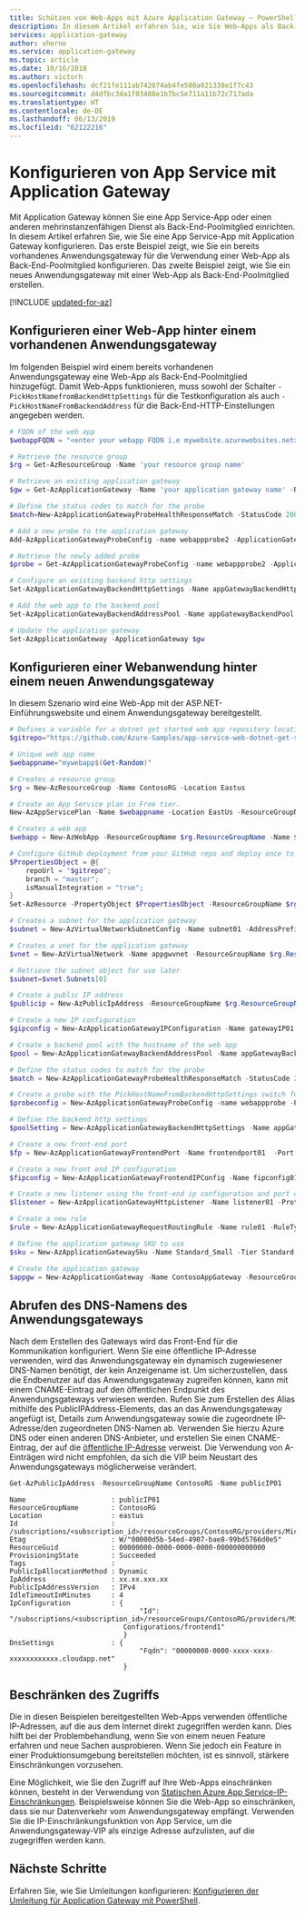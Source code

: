 ```yaml
---
title: Schützen von Web-Apps mit Azure Application Gateway – PowerShell
description: In diesem Artikel erfahren Sie, wie Sie Web-Apps als Back-End-Hosts für ein bereits vorhandenes oder neues Anwendungsgateway konfigurieren.
services: application-gateway
author: vhorne
ms.service: application-gateway
ms.topic: article
ms.date: 10/16/2018
ms.author: victorh
ms.openlocfilehash: dcf21fe111ab742074ab4fe580a021338e1f7c43
ms.sourcegitcommit: d4dfbc34a1f03488e1b7bc5e711a11b72c717ada
ms.translationtype: HT
ms.contentlocale: de-DE
ms.lasthandoff: 06/13/2019
ms.locfileid: "62122216"
---
```

# <a name="configure-app-service-with-application-gateway"></a>Konfigurieren von App Service mit Application Gateway

Mit Application Gateway können Sie eine App Service-App oder einen anderen mehrinstanzenfähigen Dienst als Back-End-Poolmitglied einrichten. In diesem Artikel erfahren Sie, wie Sie eine App Service-App mit Application Gateway konfigurieren. Das erste Beispiel zeigt, wie Sie ein bereits vorhandenes Anwendungsgateway für die Verwendung einer Web-App als Back-End-Poolmitglied konfigurieren. Das zweite Beispiel zeigt, wie Sie ein neues Anwendungsgateway mit einer Web-App als Back-End-Poolmitglied erstellen.

[!INCLUDE [updated-for-az](../../includes/updated-for-az.md)]

## <a name="configure-a-web-app-behind-an-existing-application-gateway"></a>Konfigurieren einer Web-App hinter einem vorhandenen Anwendungsgateway

Im folgenden Beispiel wird einem bereits vorhandenen Anwendungsgateway eine Web-App als Back-End-Poolmitglied hinzugefügt. Damit Web-Apps funktionieren, muss sowohl der Schalter `-PickHostNamefromBackendHttpSettings` für die Testkonfiguration als auch `-PickHostNameFromBackendAddress` für die Back-End-HTTP-Einstellungen angegeben werden.

```powershell
# FQDN of the web app
$webappFQDN = "<enter your webapp FQDN i.e mywebsite.azurewebsites.net>"

# Retrieve the resource group
$rg = Get-AzResourceGroup -Name 'your resource group name'

# Retrieve an existing application gateway
$gw = Get-AzApplicationGateway -Name 'your application gateway name' -ResourceGroupName $rg.ResourceGroupName

# Define the status codes to match for the probe
$match=New-AzApplicationGatewayProbeHealthResponseMatch -StatusCode 200-399

# Add a new probe to the application gateway
Add-AzApplicationGatewayProbeConfig -name webappprobe2 -ApplicationGateway $gw -Protocol Http -Path / -Interval 30 -Timeout 120 -UnhealthyThreshold 3 -PickHostNameFromBackendHttpSettings -Match $match

# Retrieve the newly added probe
$probe = Get-AzApplicationGatewayProbeConfig -name webappprobe2 -ApplicationGateway $gw

# Configure an existing backend http settings
Set-AzApplicationGatewayBackendHttpSettings -Name appGatewayBackendHttpSettings -ApplicationGateway $gw -PickHostNameFromBackendAddress -Port 80 -Protocol http -CookieBasedAffinity Disabled -RequestTimeout 30 -Probe $probe

# Add the web app to the backend pool
Set-AzApplicationGatewayBackendAddressPool -Name appGatewayBackendPool -ApplicationGateway $gw -BackendFqdns $webappFQDN

# Update the application gateway
Set-AzApplicationGateway -ApplicationGateway $gw
```

## <a name="configure-a-web-application-behind-a-new-application-gateway"></a>Konfigurieren einer Webanwendung hinter einem neuen Anwendungsgateway

In diesem Szenario wird eine Web-App mit der ASP.NET-Einführungswebsite und einem Anwendungsgateway bereitgestellt.

```powershell
# Defines a variable for a dotnet get started web app repository location
$gitrepo="https://github.com/Azure-Samples/app-service-web-dotnet-get-started.git"

# Unique web app name
$webappname="mywebapp$(Get-Random)"

# Creates a resource group
$rg = New-AzResourceGroup -Name ContosoRG -Location Eastus

# Create an App Service plan in Free tier.
New-AzAppServicePlan -Name $webappname -Location EastUs -ResourceGroupName $rg.ResourceGroupName -Tier Free

# Creates a web app
$webapp = New-AzWebApp -ResourceGroupName $rg.ResourceGroupName -Name $webappname -Location EastUs -AppServicePlan $webappname

# Configure GitHub deployment from your GitHub repo and deploy once to web app.
$PropertiesObject = @{
    repoUrl = "$gitrepo";
    branch = "master";
    isManualIntegration = "true";
}
Set-AzResource -PropertyObject $PropertiesObject -ResourceGroupName $rg.ResourceGroupName -ResourceType Microsoft.Web/sites/sourcecontrols -ResourceName $webappname/web -ApiVersion 2015-08-01 -Force

# Creates a subnet for the application gateway
$subnet = New-AzVirtualNetworkSubnetConfig -Name subnet01 -AddressPrefix 10.0.0.0/24

# Creates a vnet for the application gateway
$vnet = New-AzVirtualNetwork -Name appgwvnet -ResourceGroupName $rg.ResourceGroupName -Location EastUs -AddressPrefix 10.0.0.0/16 -Subnet $subnet

# Retrieve the subnet object for use later
$subnet=$vnet.Subnets[0]

# Create a public IP address
$publicip = New-AzPublicIpAddress -ResourceGroupName $rg.ResourceGroupName -name publicIP01 -location EastUs -AllocationMethod Dynamic

# Create a new IP configuration
$gipconfig = New-AzApplicationGatewayIPConfiguration -Name gatewayIP01 -Subnet $subnet

# Create a backend pool with the hostname of the web app
$pool = New-AzApplicationGatewayBackendAddressPool -Name appGatewayBackendPool -BackendFqdns $webapp.HostNames

# Define the status codes to match for the probe
$match = New-AzApplicationGatewayProbeHealthResponseMatch -StatusCode 200-399

# Create a probe with the PickHostNameFromBackendHttpSettings switch for web apps
$probeconfig = New-AzApplicationGatewayProbeConfig -name webappprobe -Protocol Http -Path / -Interval 30 -Timeout 120 -UnhealthyThreshold 3 -PickHostNameFromBackendHttpSettings -Match $match

# Define the backend http settings
$poolSetting = New-AzApplicationGatewayBackendHttpSettings -Name appGatewayBackendHttpSettings -Port 80 -Protocol Http -CookieBasedAffinity Disabled -RequestTimeout 120 -PickHostNameFromBackendAddress -Probe $probeconfig

# Create a new front-end port
$fp = New-AzApplicationGatewayFrontendPort -Name frontendport01  -Port 80

# Create a new front end IP configuration
$fipconfig = New-AzApplicationGatewayFrontendIPConfig -Name fipconfig01 -PublicIPAddress $publicip

# Create a new listener using the front-end ip configuration and port created earlier
$listener = New-AzApplicationGatewayHttpListener -Name listener01 -Protocol Http -FrontendIPConfiguration $fipconfig -FrontendPort $fp

# Create a new rule
$rule = New-AzApplicationGatewayRequestRoutingRule -Name rule01 -RuleType Basic -BackendHttpSettings $poolSetting -HttpListener $listener -BackendAddressPool $pool

# Define the application gateway SKU to use
$sku = New-AzApplicationGatewaySku -Name Standard_Small -Tier Standard -Capacity 2

# Create the application gateway
$appgw = New-AzApplicationGateway -Name ContosoAppGateway -ResourceGroupName $rg.ResourceGroupName -Location EastUs -BackendAddressPools $pool -BackendHttpSettingsCollection $poolSetting -Probes $probeconfig -FrontendIpConfigurations $fipconfig  -GatewayIpConfigurations $gipconfig -FrontendPorts $fp -HttpListeners $listener -RequestRoutingRules $rule -Sku $sku
```

## <a name="get-application-gateway-dns-name"></a>Abrufen des DNS-Namens des Anwendungsgateways

Nach dem Erstellen des Gateways wird das Front-End für die Kommunikation konfiguriert. Wenn Sie eine öffentliche IP-Adresse verwenden, wird das Anwendungsgateway ein dynamisch zugewiesener DNS-Namen benötigt, der kein Anzeigename ist. Um sicherzustellen, dass die Endbenutzer auf das Anwendungsgateway zugreifen können, kann mit einem CNAME-Eintrag auf den öffentlichen Endpunkt des Anwendungsgateways verwiesen werden. Rufen Sie zum Erstellen des Alias mithilfe des PublicIPAddress-Elements, das an das Anwendungsgateway angefügt ist, Details zum Anwendungsgateway sowie die zugeordnete IP-Adresse/den zugeordneten DNS-Namen ab. Verwenden Sie hierzu Azure DNS oder einen anderen DNS-Anbieter, und erstellen Sie einen CNAME-Eintrag, der auf die [öffentliche IP-Adresse](../dns/dns-custom-domain.md#public-ip-address) verweist. Die Verwendung von A-Einträgen wird nicht empfohlen, da sich die VIP beim Neustart des Anwendungsgateways möglicherweise verändert.

```powershell
Get-AzPublicIpAddress -ResourceGroupName ContosoRG -Name publicIP01
```

```
Name                     : publicIP01
ResourceGroupName        : ContosoRG
Location                 : eastus
Id                       : /subscriptions/<subscription_id>/resourceGroups/ContosoRG/providers/Microsoft.Network/publicIPAddresses/publicIP01
Etag                     : W/"00000d5b-54ed-4907-bae8-99bd5766d0e5"
ResourceGuid             : 00000000-0000-0000-0000-000000000000
ProvisioningState        : Succeeded
Tags                     :
PublicIpAllocationMethod : Dynamic
IpAddress                : xx.xx.xxx.xx
PublicIpAddressVersion   : IPv4
IdleTimeoutInMinutes     : 4
IpConfiguration          : {
                                "Id": "/subscriptions/<subscription_id>/resourceGroups/ContosoRG/providers/Microsoft.Network/applicationGateways/ContosoAppGateway/frontendIP
                            Configurations/frontend1"
                            }
DnsSettings              : {
                                "Fqdn": "00000000-0000-xxxx-xxxx-xxxxxxxxxxxx.cloudapp.net"
                            }
```

## <a name="restrict-access"></a>Beschränken des Zugriffs

Die in diesen Beispielen bereitgestellten Web-Apps verwenden öffentliche IP-Adressen, auf die aus dem Internet direkt zugegriffen werden kann. Dies hilft bei der Problembehandlung, wenn Sie von einem neuen Feature erfahren und neue Sachen ausprobieren. Wenn Sie jedoch ein Feature in einer Produktionsumgebung bereitstellen möchten, ist es sinnvoll, stärkere Einschränkungen vorzusehen.

Eine Möglichkeit, wie Sie den Zugriff auf Ihre Web-Apps einschränken können, besteht in der Verwendung von [Statischen Azure App Service-IP-Einschränkungen](../app-service/app-service-ip-restrictions.md). Beispielsweise können Sie die Web-App so einschränken, dass sie nur Datenverkehr vom Anwendungsgateway empfängt. Verwenden Sie die IP-Einschränkungsfunktion von App Service, um die Anwendungsgateway-VIP als einzige Adresse aufzulisten, auf die zugegriffen werden kann.

## <a name="next-steps"></a>Nächste Schritte

Erfahren Sie, wie Sie Umleitungen konfigurieren: [Konfigurieren der Umleitung für Application Gateway mit PowerShell](redirect-overview.md).

